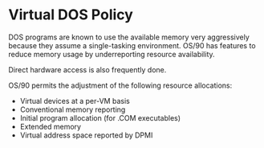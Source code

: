 # Virtual DOS Policy

DOS programs are known to use the available memory very aggressively because they assume a single-tasking environment. OS/90 has features to reduce memory usage by underreporting resource availability.

Direct hardware access is also frequently done.

OS/90 permits the adjustment of the following resource allocations:
- Virtual devices at a per-VM basis
- Conventional memory reporting
- Initial program allocation (for .COM executables)
- Extended memory
- Virtual address space reported by DPMI


